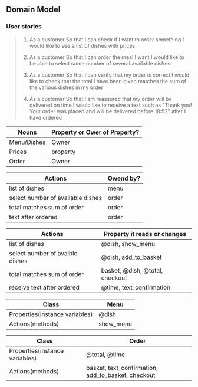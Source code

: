 ## Domain Model

### User stories
> 1. As a customer
So that I can check if I want to order something
I would like to see a list of dishes with prices
>
> 2. As a customer
So that I can order the meal I want
I would like to be able to select some number of several available dishes
>
> 3. As a customer
So that I can verify that my order is correct
I would like to check that the total I have been given matches the sum of the various dishes in my order
>
> 4. As a customer
So that I am reassured that my order will be delivered on time
I would like to receive a text such as "Thank you! Your order was placed and will be delivered before 18:52" after I have ordered
>



| Nouns                        | Property or Ower of Property?  |
| ---------------------------- | ------------------------------ | 
| Menu/Dishes                  | Owner                          | 
| Prices                       | property                       | 
| Order                        | Owner                          | 


| Actions                           | Owend by?      |
| --------------------------------- | -------------- | 
| list of dishes                    | menu           | 
| select number of available dishes | order          | 
| total matches sum of order        | order          | 
| text after ordered                | order          | 


| Actions                           | Property it reads or changes    |
| --------------------------------- | --------------------------------| 
| list of dishes                    | @dish, show_menu                | 
| select number of avaible dishes   | @dish, add_to_basket            | 
| total matches sum of order        | basket, @dish, @total, checkout | 
| receive text after ordered        | @time, text_confirmation        |


| Class                         | Menu      | 
| ------------------------------| --------- | 
| Properties(instance variables)| @dish     | 
| Actions(methods)              | show_menu | 

 
| Class                             | Order                                              | 
| --------------------------------- | ---------------------------------------            |
| Properties(instance variables)    | @total, @time                                      | 
| Actions(methods)                  | basket, text_confirmation, add_to_basket, checkout | 

